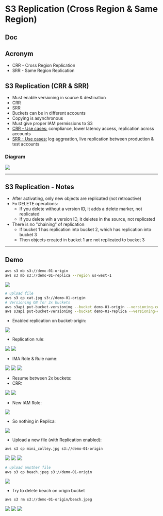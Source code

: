 # S3 Replication (Cross Region & Same Region)

## Doc

## Acronym
* CRR - Cross Region Replication
* SRR - Same Region Replication

## S3 Replication (CRR & SRR)
* Must enable versioning in source & destination
* CRR
* SRR
* Buckets can be in different accounts
* Copying is asynchronous
* Must give proper IAM permissions to S3
* <ins>CRR - Use cases:</ins> compliance, lower latency access, replication across accounts
* <ins>SRR - Use cases:</ins> log aggreation, live replication between production & test accounts

### Diagram
[<img src="https://i.imgur.com/sKVaxBU.png">](https://i.imgur.com/sKVaxBU.png)

---

## S3 Replication - Notes
* After activating, only new objects are replicated (not retroactive)
* Fo DELETE operations:
    * If you delete without a version ID, it adds a delete marker, not replicated
    * If you delete wih a version ID, it deletes in the source, not replicated
* There is no "chaining" of replication
    * If bucket 1 has replication into bucket 2, which has replication into bucket 3
    * Then objects created in bucket 1 are not replicated to bucket 3
    
---

## Demo
````bash
aws s3 mb s3://demo-01-origin
aws s3 mb s3://demo-01-replica --region us-west-1
````
[<img src="https://i.imgur.com/L0df5gW.png">](https://i.imgur.com/L0df5gW.png)

````bash
# upload file
aws s3 cp cat.jpg s3://demo-01-origin
# Versioning ON for 2x buckets
aws s3api put-bucket-versioning --bucket demo-01-origin --versioning-configuration Status=Enabled
aws s3api put-bucket-versioning --bucket demo-01-replica --versioning-configuration Status=Enabled
````

* Enabled replication on bucket-origin:

[<img src="https://i.imgur.com/O59P5OJ.png">](https://i.imgur.com/O59P5OJ.png)

* Replication rule:

[<img src="https://i.imgur.com/ZqORVkG.png">](https://i.imgur.com/ZqORVkG.png)
[<img src="https://i.imgur.com/RXYo7kE.png">](https://i.imgur.com/RXYo7kE.png)

* IMA Role & Rule name:

[<img src="https://i.imgur.com/CdevgpW.png">](https://i.imgur.com/CdevgpW.png)
[<img src="https://i.imgur.com/A461mrB.png">](https://i.imgur.com/A461mrB.png)
[<img src="https://i.imgur.com/vnVPpxS.png">](https://i.imgur.com/vnVPpxS.png)

* Resume between 2x buckets:
* CRR: 

[<img src="https://i.imgur.com/MZvuLZ6.png">](https://i.imgur.com/MZvuLZ6.png)
[<img src="https://i.imgur.com/4m7OpHM.png">](https://i.imgur.com/4m7OpHM.png)

* New IAM Role:

[<img src="https://i.imgur.com/RQ2KJdY.png">](https://i.imgur.com/RQ2KJdY.png)

* So nothing in Replica:

[<img src="https://i.imgur.com/HzZw33S.png">](https://i.imgur.com/HzZw33S.png)

* Upload a new file (with Replication enabled):

````bash
aws s3 cp mini_colley.jpg s3://demo-01-origin
````
[<img src="https://i.imgur.com/UP5cxxH.png">](https://i.imgur.com/UP5cxxH.png)
[<img src="https://i.imgur.com/SYRSB7i.png">](https://i.imgur.com/SYRSB7i.png)
[<img src="https://i.imgur.com/PYrtSS1.png">](https://i.imgur.com/PYrtSS1.png)

````bash
# upload another file
aws s3 cp beach.jpeg s3://demo-01-origin
````
[<img src="https://i.imgur.com/ZM8fCij.png">](https://i.imgur.com/ZM8fCij.png)

* Try to delete beach on origin bucket
````bash
aws s3 rm s3://demo-01-origin/beach.jpeg
````
[<img src="https://i.imgur.com/uFmEpRX.png">](https://i.imgur.com/uFmEpRX.png)
[<img src="https://i.imgur.com/WjqHAtZ.png">](https://i.imgur.com/WjqHAtZ.png)
[<img src="https://i.imgur.com/ZHQStne.png">](https://i.imgur.com/ZHQStne.png)
